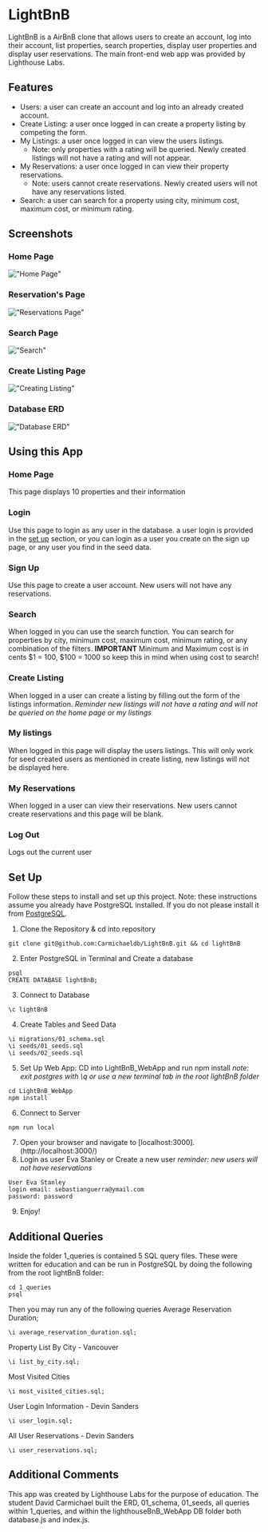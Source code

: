 # LightBnB
LightBnB is a AirBnB clone that allows users to create an account, log into their account, list properties, search properties, display user properties and display user reservations. The main front-end web app was provided by Lighthouse Labs.

## Features
- Users: a user can create an account and log into an already created account.
- Create Listing: a user once logged in can create a property listing by competing the form.
- My Listings: a user once logged in can view the users listings.
  - Note: only properties with a rating will be queried. Newly created listings will not have a rating and will not appear.
- My Reservations: a user once logged in can view their property reservations.
  - Note: users cannot create reservations. Newly created users will not have any reservations listed.
- Search: a user can search for a property using city, minimum cost, maximum cost, or minimum rating.

## Screenshots
### Home Page
!["Home Page"](./images/home.png)

### Reservation's Page
!["Reservations Page"](./images/reservations.png)

### Search Page
!["Search"](./images/search.png)

### Create Listing Page
!["Creating Listing"](./images/create-listing.png)

### Database ERD
!["Database ERD"](./migrations/Updated-ERD.png)

## Using this App

### Home Page
This page displays 10 properties and their information

### Login
Use this page to login as any user in the database. a user login is provided in the [set up](#set-up) section, or you can login as a user you create on the sign up page, or any user you find in the seed data.

### Sign Up
Use this page to create a user account. New users will not have any reservations.

### Search
When logged in you can use the search function. You can search for properties by city, minimum cost, maximum cost, minimum rating, or any combination of the filters. **IMPORTANT** Minimum and Maximum cost is in cents $1 = 100, $100 = 1000 so keep this in mind when using cost to search!

### Create Listing
When logged in a user can create a listing by filling out the form of the listings information. *Reminder new listings will not have a rating and will not be queried on the home page or my listings*

### My listings
When logged in this page will display the users listings. This will only work for seed created users as mentioned in create listing, new listings will not be displayed here.

### My Reservations
When logged in a user can view their reservations. New users cannot create reservations and this page will be blank.

### Log Out
Logs out the current user

## Set Up
Follow these steps to install and set up this project. Note: these instructions assume you already have PostgreSQL installed. If you do not please install it from [PostgreSQL](https://www.postgresql.org/download/).
1. Clone the Repository & cd into repository
```
git clone git@github.com:Carmichaeldb/LightBnB.git && cd lightBnB
```
2. Enter PostgreSQL in Terminal and Create a database
```
psql
CREATE DATABASE lightBnB;
```
3. Connect to Database
```
\c lightBnB
```
4. Create Tables and Seed Data
```
\i migrations/01_schema.sql
\i seeds/01_seeds.sql
\i seeds/02_seeds.sql
```
5. Set Up Web App: CD into LightBnB_WebApp and run npm install *note: exit postgres with \q or use a new terminal tab in the root lightBnB folder*
```
cd LightBnB_WebApp
npm install
```
6. Connect to Server
```
npm run local
```
7. Open your browser and navigate to [localhost:3000].(http://localhost:3000/)
8. Login as user Eva Stanley or Create a new user *reminder: new users will not have reservations*
```
User Eva Stanley
login email: sebastianguerra@ymail.com
password: password
```
9. Enjoy!

## Additional Queries
Inside the folder 1_queries is contained 5 SQL query files. These were written for education and can be run in PostgreSQL by doing the following from the root lightBnB folder:
```
cd 1_queries
psql
```
Then you may run any of the following queries
Average Reservation Duration;
```
\i average_reservation_duration.sql;
```
Property List By City - Vancouver
```
\i list_by_city.sql;
```
Most Visited Cities
```
\i most_visited_cities.sql;
```
User Login Information - Devin Sanders
```
\i user_login.sql;
```
All User Reservations - Devin Sanders
```
\i user_reservations.sql;
```

## Additional Comments
This app was created by Lighthouse Labs for the purpose of education. The student David Carmichael built the ERD, 01_schema, 01_seeds, all queries within 1_queries, and within the lighthouseBnB_WebApp DB folder both database.js and index.js.